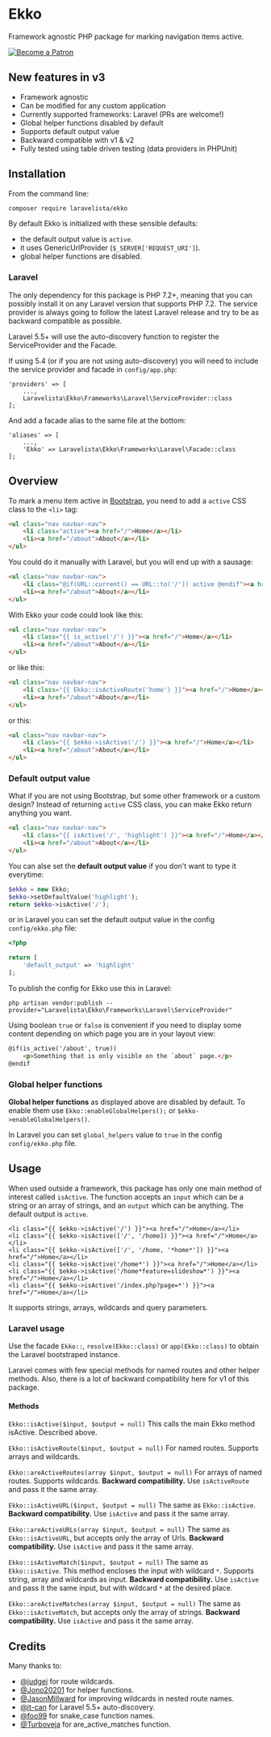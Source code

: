 # Ekko

Framework agnostic PHP package for marking navigation items active.

[![Become a Patron](https://img.shields.io/badge/Become%20a-Patron-f96854.svg?style=for-the-badge)](https://www.patreon.com/laravelista)

## New features in v3

- Framework agnostic
- Can be modified for any custom application
- Currently supported frameworks: Laravel (PRs are welcome!)
- Global helper functions disabled by default
- Supports default output value
- Backward compatible with v1 & v2
- Fully tested using table driven testing (data providers in PHPUnit)

## Installation

From the command line:

```bash
composer require laravelista/ekko
```

By default Ekko is initialized with these sensible defaults:

- the default output value is `active`.
- it uses GenericUrlProvider (`$_SERVER['REQUEST_URI']`).
- global helper functions are disabled.

### Laravel

The only dependency for this package is PHP 7.2+, meaning that you can possibly install it on any Laravel version that supports PHP 7.2. The service provider is always going to follow the latest Laravel release and try to be as backward compatible as possible.

Laravel 5.5+ will use the auto-discovery function to register the ServiceProvider and the Facade.

If using 5.4 (or if you are not using auto-discovery) you will need to include the service provider and facade in `config/app.php`:

```
'providers' => [
    ...,
    Laravelista\Ekko\Frameworks\Laravel\ServiceProvider::class
];
```

And add a facade alias to the same file at the bottom:

```
'aliases' => [
    ...,
    'Ekko' => Laravelista\Ekko\Frameworks\Laravel\Facade::class
];
```

## Overview

To mark a menu item active in [Bootstrap](http://getbootstrap.com/components/#navbar), you need to add a `active` CSS class to the `<li>` tag:

```html
<ul class="nav navbar-nav">
    <li class="active"><a href="/">Home</a></li>
    <li><a href="/about">About</a></li>
</ul>
```

You could do it manually with Laravel, but you will end up with a sausage:

```html
<ul class="nav navbar-nav">
    <li class="@if(URL::current() == URL::to('/')) active @endif"><a href="/">Home</a></li>
    <li><a href="/about">About</a></li>
</ul>
```

With Ekko your code could look like this:

```html
<ul class="nav navbar-nav">
    <li class="{{ is_active('/') }}"><a href="/">Home</a></li>
    <li><a href="/about">About</a></li>
</ul>
```

or like this:

```html
<ul class="nav navbar-nav">
    <li class="{{ Ekko::isActiveRoute('home') }}"><a href="/">Home</a></li>
    <li><a href="/about">About</a></li>
</ul>
```

or this:

```html
<ul class="nav navbar-nav">
    <li class="{{ $ekko->isActive('/') }}"><a href="/">Home</a></li>
    <li><a href="/about">About</a></li>
</ul>
```

### Default output value

What if you are not using Bootstrap, but some other framework or a custom design? Instead of returning `active` CSS class, you can make Ekko return anything you want.

```html
<ul class="nav navbar-nav">
    <li class="{{ isActive('/', 'highlight') }}"><a href="/">Home</a></li>
    <li><a href="/about">About</a></li>
</ul>
```

You can alse set the **default output value** if you don't want to type it everytime:

```php
$ekko = new Ekko;
$ekko->setDefaultValue('highlight');
return $ekko->isActive('/');
```

or in Laravel you can set the default output value in the config `config/ekko.php` file:

```php
<?php

return [
    'default_output' => 'highlight'
];
```

To publish the config for Ekko use this in Laravel:

```
php artisan vendor:publish --provider="Laravelista\Ekko\Frameworks\Laravel\ServiceProvider"
```

Using boolean `true` or `false` is convenient if you need to display some content depending on which page you are in your layout view:

```html
@if(is_active('/about', true))
    <p>Something that is only visible on the `about` page.</p>
@endif
```

### Global helper functions

**Global helper functions** as displayed above are disabled by default. To enable them use `Ekko::enableGlobalHelpers();` or `$ekko->enableGlobalHelpers()`.

In Laravel you can set `global_helpers` value to `true` in the config `config/ekko.php` file.

## Usage

When used outside a framework, this package has only one main method of interest called `isActive`. The function accepts an `input` which can be a string or an array of strings, and an `output` which can be anything. The default output is `active`.

```
<li class="{{ $ekko->isActive('/') }}"><a href="/">Home</a></li>
<li class="{{ $ekko->isActive(['/', '/home]) }}"><a href="/">Home</a></li>
<li class="{{ $ekko->isActive(['/', '/home, '*home*']) }}"><a href="/">Home</a></li>
<li class="{{ $ekko->isActive('/home*') }}"><a href="/">Home</a></li>
<li class="{{ $ekko->isActive('/home*feature=slideshow*') }}"><a href="/">Home</a></li>
<li class="{{ $ekko->isActive('/index.php?page=*') }}"><a href="/">Home</a></li>
```

It supports strings, arrays, wildcards and query parameters.

### Laravel usage

Use the facade `Ekko::`, `resolve(Ekko::class)` or `app(Ekko::class)` to obtain the Laravel bootstraped instance.

Laravel comes with few special methods for named routes and other helper methods. Also, there is a lot of backward compatibility here for v1 of this package.

#### Methods

`Ekko::isActive($input, $output = null)`
This calls the main Ekko method isActive. Described above.

`Ekko::isActiveRoute($input, $output = null)`
For named routes. Supports arrays and wildcards.

`Ekko::areActiveRoutes(array $input, $output = null)`
For arrays of named routes. Supports wildcards.
**Backward compatibility.** Use `isActiveRoute` and pass it the same array.

`Ekko::isActiveURL($input, $output = null)`
The same as `Ekko::isActive`.
**Backward compatibility.** Use `isActive` and pass it the same array.

`Ekko::areActiveURLs(array $input, $output = null)`
The same as `Ekko::isActiveURL`, but accepts only the array of Urls.
**Backward compatibility.** Use `isActive` and pass it the same array.

`Ekko::isActiveMatch($input, $output = null)`
The same as `Ekko::isActive`. This method encloses the input with wildcard `*`. Supports string, array and wildcards as input.
**Backward compatibility.** Use `isActive` and pass it the same input, but with wildcard `*` at the desired place.

`Ekko::areActiveMatches(array $input, $output = null)`
The same as `Ekko::isActiveMatch`, but accepts only the array of strings.
**Backward compatibility.** Use `isActive` and pass it the same array.

## Credits

Many thanks to:

- [@judgej](https://github.com/judgej) for route wildcards.
- [@Jono20201](https://github.com/Jono20201) for helper functions.
- [@JasonMillward](https://github.com/JasonMillward) for improving wildcards in nested route names.
- [@it-can](https://github.com/it-can) for Laravel 5.5+ auto-discovery.
- [@foo99](https://github.com/foo99) for snake_case function names.
- [@Turboveja](https://github.com/Turboveja) for are_active_matches function.